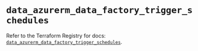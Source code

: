 # `data_azurerm_data_factory_trigger_schedules`

Refer to the Terraform Registry for docs: [`data_azurerm_data_factory_trigger_schedules`](https://registry.terraform.io/providers/hashicorp/azurerm/4.38.1/docs/data-sources/data_factory_trigger_schedules).
